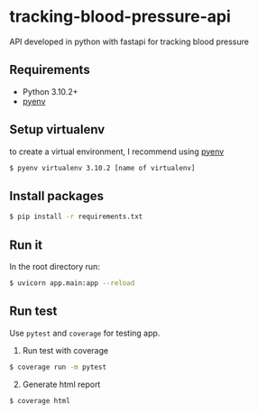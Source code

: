 # tracking-blood-pressure-api
API developed in python with fastapi for tracking blood pressure

## Requirements
- Python 3.10.2+
- [pyenv](https://github.com/pyenv/pyenv)

## Setup virtualenv
to create a virtual environment, I recommend using [pyenv](https://github.com/pyenv/pyenv)
```bash
$ pyenv virtualenv 3.10.2 [name of virtualenv]
```

## Install packages
```bash
$ pip install -r requirements.txt
```
## Run it
In the root directory run:
```bash
$ uvicorn app.main:app --reload
```

## Run test
Use `pytest` and `coverage` for testing app.

1. Run test with coverage
```bash
$ coverage run -m pytest
```

2. Generate html report

```bash
$ coverage html
```